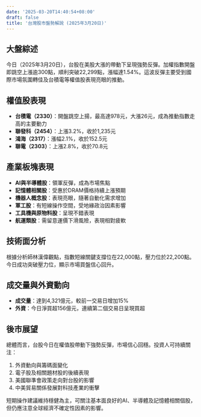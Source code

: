 ```yaml
---
date: '2025-03-20T14:40:54+08:00'
draft: false
title: '台灣股市盤勢解說 (2025年3月20日)'
---
```


## 大盤綜述
今日（2025年3月20日），台股在美股大漲的帶動下呈現強勢反彈。加權指數開盤即跳空上漲逾300點，順利突破22,299點，漲幅達1.54%。這波反彈主要受到國際市場氛圍轉佳及台積電等權值股表現亮眼的推動。

## 權值股表現
- **台積電（2330）**：開盤跳空上揚，最高達978元，大漲26元，成為推動指數走高的主要動力
- **聯發科（2454）**：上漲3.2%，收於1,235元
- **鴻海（2317）**：漲幅2.1%，收於152.5元
- **聯電（2303）**：上漲2.8%，收於70.8元

## 產業板塊表現
- **AI與半導體股**：領軍反彈，成為市場焦點
- **記憶體相關股**：受惠於DRAM價格持續上漲預期
- **機器人概念股**：表現亮眼，隨著自動化需求增加
- **軍工股**：有短線操作空間，受地緣政治因素影響
- **工具機與原物料股**：呈現不錯表現
- **航運類股**：需留意運價下滑風險，表現相對疲軟

## 技術面分析
根據分析師林漢偉觀點，指數短線關鍵支撐位在22,000點，壓力位於22,200點。今日成功突破壓力位，顯示市場買盤信心回升。

## 成交量與外資動向
- **成交量**：達到4,321億元，較前一交易日增加15%
- **外資**：今日淨買超156億元，連續第二個交易日呈現買超

## 後市展望
總體而言，台股今日在權值股帶動下強勢反彈，市場信心回穩。投資人可持續關注：
1. 外資動向與籌碼面變化
2. 電子股及相關題材股的後續表現
3. 美國聯準會政策走向對台股的影響
4. 中美貿易關係發展對科技產業的衝擊

短期操作建議維持穩健為主，可關注基本面良好的AI、半導體及記憶體相關個股，但仍應注意全球經濟不確定性因素的影響。